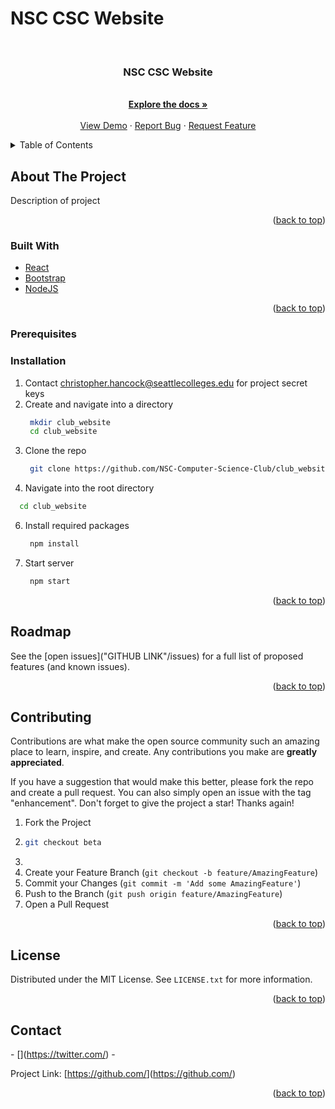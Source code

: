 # NSC CSC Website
<div id="top"></div>


<!-- PROJECT LOGO -->
<br />
<div align="center">
<h3 align="center">NSC CSC Website</h3>

  <p align="center">
    <description of project?>
    <br />
    <a href="GITHUB LINK"><strong>Explore the docs »</strong></a>
    <br />
    <br />
    <a href="GITHUB LINK">View Demo</a>
    ·
    <a href="GITHUB LINK/issues">Report Bug</a>
    ·
    <a href="GITHUB LINK/issues">Request Feature</a>
  </p>
</div>



<!-- TABLE OF CONTENTS -->
<details>
  <summary>Table of Contents</summary>
  <ol>
    <li>
      <a href="#about-the-project">About The Project</a>
      <ul>
        <li><a href="#built-with">Built With</a></li>
      </ul>
    </li>
    <li>
      <a href="#getting-started">Getting Started</a>
      <ul>
        <li><a href="#prerequisites">Prerequisites</a></li>
        <li><a href="#installation">Installation</a></li>
      </ul>
    </li>
    <li><a href="#usage">Usage</a></li>
    <li><a href="#roadmap">Roadmap</a></li>
    <li><a href="#contributing">Contributing</a></li>
    <li><a href="#license">License</a></li>
    <li><a href="#contact">Contact</a></li>
    <li><a href="#acknowledgments">Acknowledgments</a></li>
  </ol>
</details>



<!-- ABOUT THE PROJECT -->
## About The Project
Description of project

<p align="right">(<a href="#top">back to top</a>)</p>



### Built With

* [React](https://reactjs.org/)
* [Bootstrap](https://getbootstrap.com)
* [NodeJS](https://nodejs.org/en)

<p align="right">(<a href="#top">back to top</a>)</p>


### Prerequisites



### Installation

1. Contact christopher.hancock@seattlecolleges.edu for project secret keys
2. Create and navigate into a directory
   ```sh
    mkdir club_website
    cd club_website
   ```
3. Clone the repo
   ```sh
    git clone https://github.com/NSC-Computer-Science-Club/club_website.git
   ```
4. Navigate into the root directory
  ```sh
    cd club_website
  ```
6. Install required packages
   ```sh
    npm install 
   ```
7. Start server
   ```sh
    npm start
   ```

<p align="right">(<a href="#top">back to top</a>)</p>


<!-- ROADMAP -->
## Roadmap

See the [open issues]("GITHUB LINK"/issues) for a full list of proposed features (and known issues).

<p align="right">(<a href="#top">back to top</a>)</p>


<!-- CONTRIBUTING -->
## Contributing

Contributions are what make the open source community such an amazing place to learn, inspire, and create. Any contributions you make are **greatly appreciated**.

If you have a suggestion that would make this better, please fork the repo and create a pull request. You can also simply open an issue with the tag "enhancement".
Don't forget to give the project a star! Thanks again!

1. Fork the Project
2. ```sh
   git checkout beta
   ```
4. 
5. Create your Feature Branch (`git checkout -b feature/AmazingFeature`)
6. Commit your Changes (`git commit -m 'Add some AmazingFeature'`)
7. Push to the Branch (`git push origin feature/AmazingFeature`)
8. Open a Pull Request

<p align="right">(<a href="#top">back to top</a>)</p>


<!-- LICENSE -->
## License

Distributed under the MIT License. See `LICENSE.txt` for more information.

<p align="right">(<a href="#top">back to top</a>)</p>



<!-- CONTACT -->
## Contact

<Member name> - [<twitter handle>](https://twitter.com/<twitter link>) - <member email>

Project Link: [https://github.com/<project link>](https://github.com/<project link>)

<p align="right">(<a href="#top">back to top</a>)</p>



<!-- MARKDOWN LINKS & IMAGES -->
<!-- https://www.markdownguide.org/basic-syntax/#reference-style-links -->


